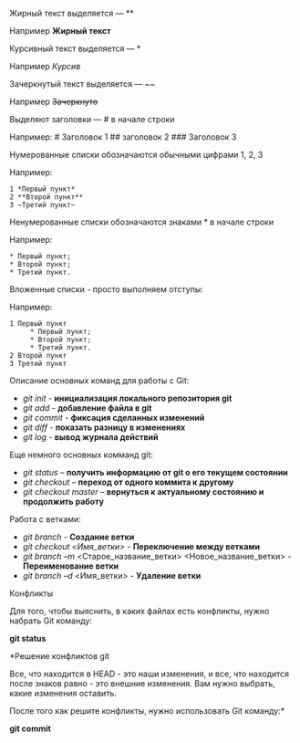 Жирный текст выделяется — ** 

Например **Жирный текст**

Курсивный текст выделяется — * 

Например *Курсив*

Зачеркнутый текст выделяется — ~~ 

Например ~~Зачеркнуто~~


Выделяют заголовки — # в начале строки

Например:   # Заголовок 1
            ## заголовок 2
            ### Заголовок 3 

Нумерованные списки обозначаются обычными цифрами 1, 2, 3

Например:

    1 *Первый пункт*
    2 **Второй пункт**
    3 ~Третий пункт~

Ненумерованные списки обозначаются знаками * в начале строки

Например:
    
    * Первый пункт;
    * Второй пункт;
    * Третий пункт.

Вложенные списки - просто выполняем отступы:

Например:

    1 Первый пункт
         * Первый пункт;
         * Второй пункт;
         * Третий пункт.        
    2 Второй пункт
    3 Третий пункт


Описание основных команд для работы с Git:

* *git init* - **инициализация локального репозитория git**
* *git add* - **добавление файла в git**
* *git commit* - **фиксация сделанных изменений**
* *git diff* - **показать разницу в изменениях**
* *git log* - **вывод журнала действий**

Еще немного основных комманд git:

*   *git status* – **получить информацию от git о его текущем состоянии**
*   *git checkout* – **переход от одного коммита к другому**
*   *git checkout master* – **вернуться к актуальному состоянию и продолжить работу**

Работа с ветками:
*   *git branch* - **Создание ветки**
*   *git checkout <Имя_ветки>* - **Переключение между ветками**
*   *git branch –m* <Старое_название_ветки> <Новое_название_ветки> - **Переименование ветки** 
*   *git branch –d* <Имя_ветки> - **Удаление ветки**

Конфликты

Для того, чтобы выяснить, в каких файлах есть конфликты, нужно набрать Git команду:

**git status**

*Решение конфликтов git

Все, что находится в HEAD - это наши изменения, и все, что находится после знаков равно - это внешние изменения. Вам нужно выбрать, какие изменения оставить.

После того как решите конфликты, нужно использовать Git команду:*

**git commit**


